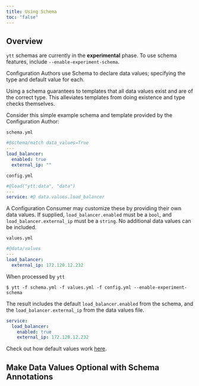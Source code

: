 ```yaml
---
title: Using Schema
toc: "false"
---
```


## Overview

`ytt` schemas are currently in the **experimental** phase. To use schema features, include `--enable-experiment-schema`.

Configuration Authors use Schema to declare data values; specifying the type and default value for each.

Using a schema guarantees to templates that all data values exist and are of the correct type. This alleviates templates from doing existence and type checks themselves.


Consider this simple example schema and template provided by the Configuration Author:

`schema.yml`
```yaml
#@schema/match data_values=True
---
load_balancer:
  enabled: true
  external_ip: ""
```

`config.yml`
```yaml
#@load("ytt:data", "data")
---
service: #@ data.values.load_balancer
```

A Configuration Consumer may customize these by providing their own data values. If supplied, `load_balancer.enabled` must be a `bool`, and `load_balancer.external_ip` must be a `string`. No additional data values can be included.

`values.yml`
```yaml
#@data/values
---
load_balancer:
  external_ip: 172.120.12.232
```

When processed by `ytt`
```console
$ ytt -f schema.yml -f values.yml -f config.yml --enable-experiment-schema
```

The result includes the default `load_balancer.enabled` from the schema, and the `load_balancer.external_ip` from the data values file.
```yaml
service:
  load_balancer:
    enabled: true
    external_ip: 172.120.12.232
```
  
Check out how default values work [here](lang-ref-ytt-schema.md#inferring-default-values).

## Make Data Values Optional with Schema Annotations
